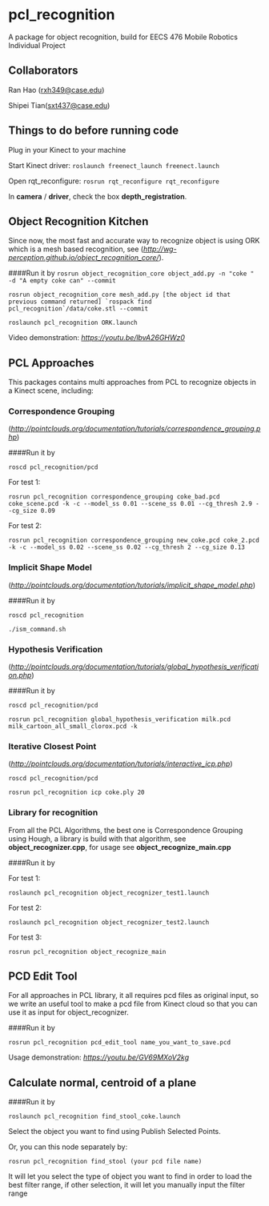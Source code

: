 # pcl_recognition

A package for object recognition, build for EECS 476 Mobile Robotics Individual Project

## Collaborators 

Ran Hao (rxh349@case.edu)

Shipei Tian(sxt437@case.edu)

## Things to do before running code

Plug in your Kinect to your machine

Start Kinect driver: `roslaunch freenect_launch freenect.launch`

Open rqt_reconfigure: `rosrun rqt_reconfigure rqt_reconfigure`

In **camera** / **driver**, check the box **depth_registration**.

## Object Recognition Kitchen

Since now, the most fast and accurate way to recognize object is using ORK which is a mesh based recognition, see (*http://wg-perception.github.io/object_recognition_core/*).

####Run it by
`rosrun object_recognition_core object_add.py -n "coke " -d "A empty coke can" --commit`

``rosrun object_recognition_core mesh_add.py [the object id that previous command returned] `rospack find pcl_recognition`/data/coke.stl --commit``

`roslaunch pcl_recognition ORK.launch`

Video demonstration: *https://youtu.be/lbvA26GHWz0*

## PCL Approaches

This packages contains multi approaches from PCL to recognize objects in a Kinect scene, including:

### Correspondence Grouping 
(*http://pointclouds.org/documentation/tutorials/correspondence_grouping.php*)

####Run it by 

`roscd pcl_recognition/pcd`

For test 1:

`rosrun pcl_recognition correspondence_grouping coke_bad.pcd coke_scene.pcd -k -c --model_ss 0.01 --scene_ss 0.01 --cg_thresh 2.9 --cg_size 0.09 `

For test 2:

` rosrun pcl_recognition correspondence_grouping new_coke.pcd coke_2.pcd -k -c --model_ss 0.02 --scene_ss 0.02 --cg_thresh 2 --cg_size 0.13 `

### Implicit Shape Model 
(*http://pointclouds.org/documentation/tutorials/implicit_shape_model.php*)

####Run it by

`roscd pcl_recognition`

`./ism_command.sh`

### Hypothesis Verification 
(*http://pointclouds.org/documentation/tutorials/global_hypothesis_verification.php*)

####Run it by

`roscd pcl_recognition/pcd`

`rosrun pcl_recognition global_hypothesis_verification milk.pcd milk_cartoon_all_small_clorox.pcd -k`

### Iterative Closest Point 
(*http://pointclouds.org/documentation/tutorials/interactive_icp.php*)

`roscd pcl_recognition/pcd`

`rosrun pcl_recognition icp coke.ply 20`

### Library for recognition
From all the PCL Algorithms, the best one is Correspondence Grouping using Hough, a library is build with that algorithm, see **object_recognizer.cpp**, for usage see **object_recognize_main.cpp**

####Run it by

For test 1:

`roslaunch pcl_recognition object_recognizer_test1.launch`

For test 2:

`roslaunch pcl_recognition object_recognizer_test2.launch`

For test 3:

`rosrun pcl_recognition object_recognize_main`


## PCD Edit Tool

For all approaches in PCL library, it all requires pcd files as original input, so we write an useful tool to make a pcd file from Kinect cloud so that you can use it as input for object_recognizer.

####Run it by

`rosrun pcl_recognition pcd_edit_tool name_you_want_to_save.pcd`

Usage demonstration: *https://youtu.be/GV69MXoV2kg*

## Calculate normal, centroid of a plane

####Run it by

`roslaunch pcl_recognition find_stool_coke.launch`

Select the object you want to find using Publish Selected Points.

Or, you can this node separately by:

`rosrun pcl_recognition find_stool (your pcd file name)`

It will let you select the type of object you want to find in order to load the best filter range, if other selection, it will let you manually input the filter range



    
